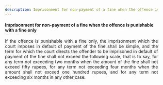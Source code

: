```yaml
---
description: Imprisonment for non-payment of a fine when the offence is punishable with a fine only
---
```


#### Imprisonment for non-payment of a fine when the offence is punishable with a fine only
<div style="text-align: justify">

If the offence is punishable with a fine only, the imprisonment which the court imposes in default of payment of the fine shall be simple, and the term for which the court directs the offender to be imprisoned in default of payment of the fine shall not exceed the following scale, that is to say, for any term not exceeding two months when the amount of the fine shall not exceed fifty rupees, for any term not exceeding four months when the amount shall not exceed one hundred rupees, and for any term not exceeding six months in any other case.

</div>
